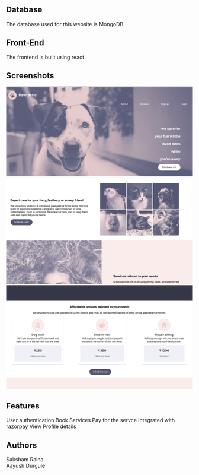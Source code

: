 ## Database
The database used for this website is MongoDB
## Front-End
The frontend is built using react
## Screenshots
![Screenshot1](https://github.com/sakshamraina/Pawtastic/blob/main/Pawtastic_screenshots/1.png)
![Screenshot2](https://github.com/sakshamraina/Pawtastic/blob/main/Pawtastic_screenshots/2.png)
![Screenshot3](https://github.com/sakshamraina/Pawtastic/blob/main/Pawtastic_screenshots/3.png)
## Features
User authentication
Book Services
Pay for the servce integrated with razorpay
View Profile details
## Authors
Saksham Raina<br>
Aayush Durgule

